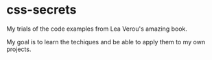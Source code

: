 # css-secrets
My trials of the code examples from Lea Verou's amazing book.

My goal is to learn the techiques and be able to apply them to my own projects.
